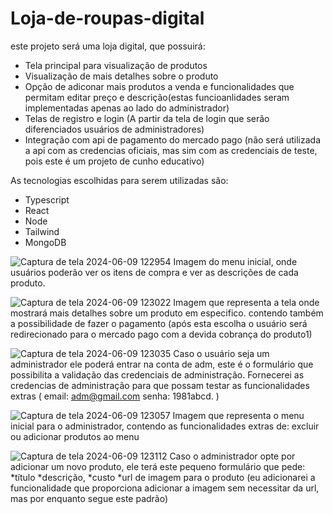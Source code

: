 # Loja-de-roupas-digital


   este projeto será uma loja digital, que possuirá:
* Tela principal para visualização de produtos
* Visualização de mais detalhes sobre o produto
* Opção de adiconar mais produtos a venda e funcionalidades que permitam editar preço e descrição(estas funcioanlidades seram implementadas apenas ao lado do administrador)
* Telas de registro e login (A partir da tela de login que serão diferenciados usuários de administradores)
* Integração com api de pagamento do mercado pago (não será utilizada a api com as credencias oficiais, mas sim com as credenciais de teste, pois este é um projeto de cunho educativo)


 As tecnologias escolhidas para serem utilizadas são:
* Typescript
* React
* Node
* Tailwind
* MongoDB


![Captura de tela 2024-06-09 122954](https://github.com/GabrielD3Vsilva/Loja-de-roupas-digital/assets/123119325/d325bc6c-74ff-4c6b-801f-5b1397d6c2eb)
Imagem do menu inicial, onde usuários poderão ver os itens de compra e ver as descrições de cada produto.



![Captura de tela 2024-06-09 123022](https://github.com/GabrielD3Vsilva/Loja-de-roupas-digital/assets/123119325/edc60118-df13-408f-bbd2-e9823bbed4eb)
Imagem que representa a tela onde mostrará mais detalhes sobre um produto em especifico.
contendo também a possibilidade de fazer o pagamento (após esta escolha o usuário será redirecionado para o mercado pago com a devida cobrança do produto1)


![Captura de tela 2024-06-09 123035](https://github.com/GabrielD3Vsilva/Loja-de-roupas-digital/assets/123119325/c62942fa-d858-47d5-adf9-06daee3692e3)
Caso o usuário seja um administrador ele poderá entrar na conta de adm, este é o formulário que possibilita a validação das credenciais de administração.
Fornecerei as credencias de administração para que possam testar as funcionalidades extras
(
   email: adm@gmail.com
   senha: 1981abcd.
)



![Captura de tela 2024-06-09 123057](https://github.com/GabrielD3Vsilva/Loja-de-roupas-digital/assets/123119325/fe8b97e9-cc40-4bde-8427-7976a56e8178)
Imagem que representa o menu inicial para o administrador, contendo as funcionalidades extras de: excluir ou adicionar produtos ao menu



![Captura de tela 2024-06-09 123112](https://github.com/GabrielD3Vsilva/Loja-de-roupas-digital/assets/123119325/3e693e07-93c4-433b-8db5-35c0950e67c9)
Caso o administrador opte por adicionar um novo produto, ele terá este pequeno formulário que pede: 
   *título
   *descrição, 
   *custo
   *url de imagem para o produto (eu adicionarei a funcionalidade que proporciona adicionar a imagem sem necessitar da url, mas por enquanto segue este padrão)




